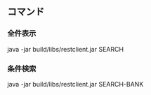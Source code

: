 ## コマンド
### 全件表示
java -jar build/libs/restclient.jar SEARCH

### 条件検索
java -jar build/libs/restclient.jar SEARCH-BANK
